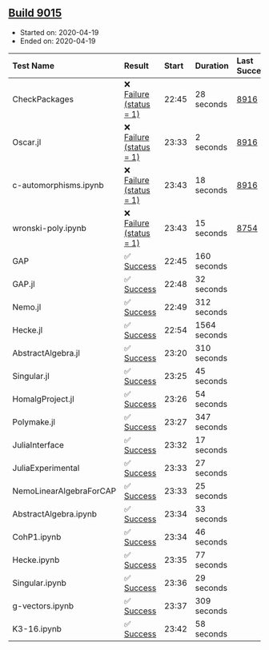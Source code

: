 ## [Build 9015](https://oscarci.mathematik.uni-kl.de/job/oscar/9015/)

* Started on: 2020-04-19
* Ended on: 2020-04-19

| Test Name    | Result | Start | Duration | Last Success | First Failure |
|:-------------|:-------|:------|:---------|:-------------|:--------------|
| CheckPackages | ❌ [Failure (status = 1)](https://oscarci.mathematik.uni-kl.de/job/oscar/9015/artifact/logs/build-9015/CheckPackages.log) | 22:45 | 28 seconds | [8916](https://oscarci.mathematik.uni-kl.de/job/oscar/8916/) | [8920](https://oscarci.mathematik.uni-kl.de/job/oscar/8920/) |
| Oscar.jl | ❌ [Failure (status = 1)](https://oscarci.mathematik.uni-kl.de/job/oscar/9015/artifact/logs/build-9015/Oscar.jl.log) | 23:33 | 2 seconds | [8916](https://oscarci.mathematik.uni-kl.de/job/oscar/8916/) | [8920](https://oscarci.mathematik.uni-kl.de/job/oscar/8920/) |
| c-automorphisms.ipynb | ❌ [Failure (status = 1)](https://oscarci.mathematik.uni-kl.de/job/oscar/9015/artifact/logs/build-9015/c-automorphisms.ipynb.log) | 23:43 | 18 seconds | [8916](https://oscarci.mathematik.uni-kl.de/job/oscar/8916/) | [8920](https://oscarci.mathematik.uni-kl.de/job/oscar/8920/) |
| wronski-poly.ipynb | ❌ [Failure (status = 1)](https://oscarci.mathematik.uni-kl.de/job/oscar/9015/artifact/logs/build-9015/wronski-poly.ipynb.log) | 23:43 | 15 seconds | [8754](https://oscarci.mathematik.uni-kl.de/job/oscar/8754/) | [8755](https://oscarci.mathematik.uni-kl.de/job/oscar/8755/) |
| GAP | ✅ [Success](https://oscarci.mathematik.uni-kl.de/job/oscar/9015/artifact/logs/build-9015/GAP.log) | 22:45 | 160 seconds |  |  |
| GAP.jl | ✅ [Success](https://oscarci.mathematik.uni-kl.de/job/oscar/9015/artifact/logs/build-9015/GAP.jl.log) | 22:48 | 32 seconds |  |  |
| Nemo.jl | ✅ [Success](https://oscarci.mathematik.uni-kl.de/job/oscar/9015/artifact/logs/build-9015/Nemo.jl.log) | 22:49 | 312 seconds |  |  |
| Hecke.jl | ✅ [Success](https://oscarci.mathematik.uni-kl.de/job/oscar/9015/artifact/logs/build-9015/Hecke.jl.log) | 22:54 | 1564 seconds |  |  |
| AbstractAlgebra.jl | ✅ [Success](https://oscarci.mathematik.uni-kl.de/job/oscar/9015/artifact/logs/build-9015/AbstractAlgebra.jl.log) | 23:20 | 310 seconds |  |  |
| Singular.jl | ✅ [Success](https://oscarci.mathematik.uni-kl.de/job/oscar/9015/artifact/logs/build-9015/Singular.jl.log) | 23:25 | 45 seconds |  |  |
| HomalgProject.jl | ✅ [Success](https://oscarci.mathematik.uni-kl.de/job/oscar/9015/artifact/logs/build-9015/HomalgProject.jl.log) | 23:26 | 54 seconds |  |  |
| Polymake.jl | ✅ [Success](https://oscarci.mathematik.uni-kl.de/job/oscar/9015/artifact/logs/build-9015/Polymake.jl.log) | 23:27 | 347 seconds |  |  |
| JuliaInterface | ✅ [Success](https://oscarci.mathematik.uni-kl.de/job/oscar/9015/artifact/logs/build-9015/JuliaInterface.log) | 23:32 | 17 seconds |  |  |
| JuliaExperimental | ✅ [Success](https://oscarci.mathematik.uni-kl.de/job/oscar/9015/artifact/logs/build-9015/JuliaExperimental.log) | 23:33 | 27 seconds |  |  |
| NemoLinearAlgebraForCAP | ✅ [Success](https://oscarci.mathematik.uni-kl.de/job/oscar/9015/artifact/logs/build-9015/NemoLinearAlgebraForCAP.log) | 23:33 | 25 seconds |  |  |
| AbstractAlgebra.ipynb | ✅ [Success](https://oscarci.mathematik.uni-kl.de/job/oscar/9015/artifact/logs/build-9015/AbstractAlgebra.ipynb.log) | 23:34 | 33 seconds |  |  |
| CohP1.ipynb | ✅ [Success](https://oscarci.mathematik.uni-kl.de/job/oscar/9015/artifact/logs/build-9015/CohP1.ipynb.log) | 23:34 | 46 seconds |  |  |
| Hecke.ipynb | ✅ [Success](https://oscarci.mathematik.uni-kl.de/job/oscar/9015/artifact/logs/build-9015/Hecke.ipynb.log) | 23:35 | 77 seconds |  |  |
| Singular.ipynb | ✅ [Success](https://oscarci.mathematik.uni-kl.de/job/oscar/9015/artifact/logs/build-9015/Singular.ipynb.log) | 23:36 | 29 seconds |  |  |
| g-vectors.ipynb | ✅ [Success](https://oscarci.mathematik.uni-kl.de/job/oscar/9015/artifact/logs/build-9015/g-vectors.ipynb.log) | 23:37 | 309 seconds |  |  |
| K3-16.ipynb | ✅ [Success](https://oscarci.mathematik.uni-kl.de/job/oscar/9015/artifact/logs/build-9015/K3-16.ipynb.log) | 23:42 | 58 seconds |  |  |

